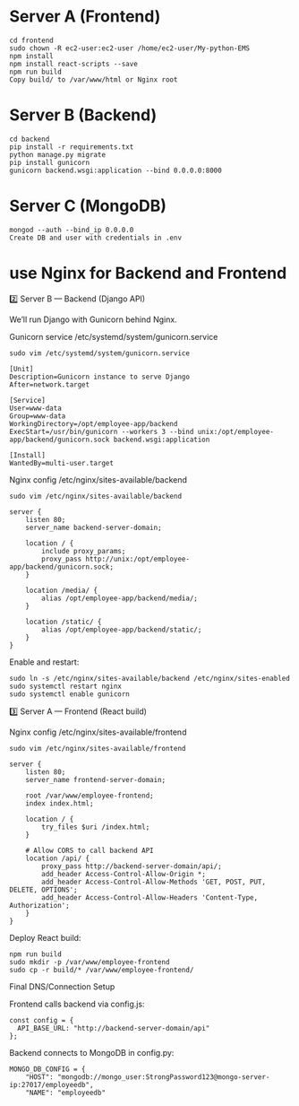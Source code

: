 # Server A (Frontend)

```
cd frontend
sudo chown -R ec2-user:ec2-user /home/ec2-user/My-python-EMS
npm install
npm install react-scripts --save
npm run build
Copy build/ to /var/www/html or Nginx root
```

# Server B (Backend)

```
cd backend
pip install -r requirements.txt
python manage.py migrate
pip install gunicorn
gunicorn backend.wsgi:application --bind 0.0.0.0:8000
```

# Server C (MongoDB)
```
mongod --auth --bind_ip 0.0.0.0
Create DB and user with credentials in .env

```

# use Nginx for Backend and Frontend

2️⃣ Server B — Backend (Django API)

We’ll run Django with Gunicorn behind Nginx.

Gunicorn service /etc/systemd/system/gunicorn.service

```
sudo vim /etc/systemd/system/gunicorn.service
```
```
[Unit]
Description=Gunicorn instance to serve Django
After=network.target

[Service]
User=www-data
Group=www-data
WorkingDirectory=/opt/employee-app/backend
ExecStart=/usr/bin/gunicorn --workers 3 --bind unix:/opt/employee-app/backend/gunicorn.sock backend.wsgi:application

[Install]
WantedBy=multi-user.target
```

Nginx config /etc/nginx/sites-available/backend

```
sudo vim /etc/nginx/sites-available/backend
```

```
server {
    listen 80;
    server_name backend-server-domain;

    location / {
        include proxy_params;
        proxy_pass http://unix:/opt/employee-app/backend/gunicorn.sock;
    }

    location /media/ {
        alias /opt/employee-app/backend/media/;
    }

    location /static/ {
        alias /opt/employee-app/backend/static/;
    }
}
```

Enable and restart:

```
sudo ln -s /etc/nginx/sites-available/backend /etc/nginx/sites-enabled
sudo systemctl restart nginx
sudo systemctl enable gunicorn
```


3️⃣ Server A — Frontend (React build)

Nginx config /etc/nginx/sites-available/frontend

```
sudo vim /etc/nginx/sites-available/frontend
```
```
server {
    listen 80;
    server_name frontend-server-domain;

    root /var/www/employee-frontend;
    index index.html;

    location / {
        try_files $uri /index.html;
    }

    # Allow CORS to call backend API
    location /api/ {
        proxy_pass http://backend-server-domain/api/;
        add_header Access-Control-Allow-Origin *;
        add_header Access-Control-Allow-Methods 'GET, POST, PUT, DELETE, OPTIONS';
        add_header Access-Control-Allow-Headers 'Content-Type, Authorization';
    }
}
```

Deploy React build:

```
npm run build
sudo mkdir -p /var/www/employee-frontend
sudo cp -r build/* /var/www/employee-frontend/
```

Final DNS/Connection Setup

Frontend calls backend via config.js:

```
const config = {
  API_BASE_URL: "http://backend-server-domain/api"
};
```

Backend connects to MongoDB in config.py:

```
MONGO_DB_CONFIG = {
    "HOST": "mongodb://mongo_user:StrongPassword123@mongo-server-ip:27017/employeedb",
    "NAME": "employeedb"
```
